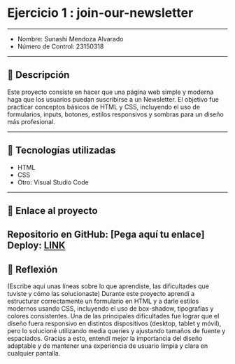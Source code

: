 # Ejercicio 1 : join-our-newsletter

---

- Nombre: Sunashi Mendoza Alvarado
- Número de Control: 23150318

---

## 📌 Descripción
Este proyecto consiste en hacer que una página web simple y moderna haga que los usuarios puedan suscribirse a un Newsletter. El objetivo fue practicar conceptos básicos de HTML y CSS, incluyendo el uso de formularios, inputs, botones, estilos responsivos y sombras para un diseño más profesional.

---

## 🚀 Tecnologías utilizadas
- HTML  
- CSS  
- Otro: Visual Studio Code

---

## 🔗 Enlace al proyecto
Repositorio en GitHub: [Pega aquí tu enlace]  
Deploy: [LINK](http://yomidev.github.io/newsletter/)
---

## 📝 Reflexión
(Escribe aquí unas líneas sobre lo que aprendiste, las dificultades que tuviste y cómo las solucionaste)
Durante este proyecto aprendí a estructurar correctamente un formulario en HTML y a darle estilos modernos usando CSS, incluyendo el uso de box-shadow, tipografías y colores consistentes.
Una de las principales dificultades fue lograr que el diseño fuera responsivo en distintos dispositivos (desktop, tablet y móvil), pero lo solucioné utilizando media queries y ajustando tamaños de fuente y espaciados.
Gracias a esto, entendí mejor la importancia del diseño adaptable y de mantener una experiencia de usuario limpia y clara en cualquier pantalla.